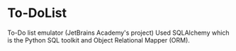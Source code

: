 # To-DoList
To-Do list emulator (JetBrains Academy's project)
Used SQLAlchemy which is the Python SQL toolkit and Object Relational Mapper (ORM).

